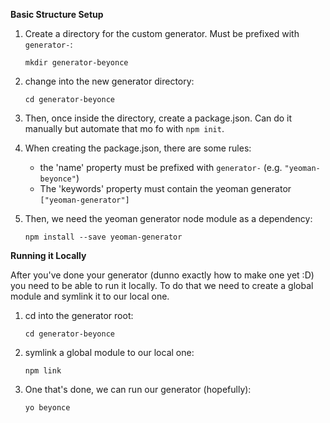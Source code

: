 **Basic Structure Setup**

1. Create a directory for the custom generator. Must be prefixed with `generator-`:

	`mkdir generator-beyonce`

2. change into the new generator directory:

	`cd generator-beyonce`

3. Then, once inside the directory, create a package.json. Can do it manually but automate that mo fo with `npm init`.

4. When creating the package.json, there are some rules:

	- the 'name' property must be prefixed with `generator-` (e.g. `"yeoman-beyonce"`)
	- The 'keywords' property must contain the yeoman generator `["yeoman-generator"]`

5. Then, we need the yeoman generator node module as a dependency:

	`npm install --save yeoman-generator`



**Running it Locally**

After you've done your generator (dunno exactly how to make one yet :D) you need to be able to run it
locally. To do that we need to create a global module and symlink it to our local one.

1. cd into the generator root:

	`cd generator-beyonce`

2. symlink a global module to our local one:

	`npm link`

3. One that's done, we can run our generator (hopefully):

	`yo beyonce`


